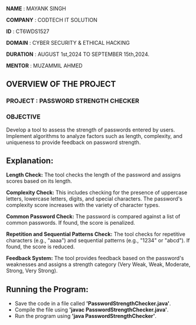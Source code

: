 **NAME** : MAYANK SINGH

**COMPANY** : CODTECH IT SOLUTION

**ID** : CT6WDS1527

**DOMAIN** : CYBER SECURITY & ETHICAL HACKING

**DURATION** : AUGUST 1st,2024 TO SEPTEMBER 15th,2024.

**MENTOR** : MUZAMMIL AHMED

## OVERVIEW OF THE PROJECT

### PROJECT : PASSWORD STRENGTH CHECKER

### OBJECTIVE
Develop a tool to assess the strength of passwords entered by users. Implement
algorithms to analyze factors such as length, complexity, and uniqueness to provide
feedback on password strength.

## Explanation:

**Length Check:** The tool checks the length of the password and assigns scores based on its length.

**Complexity Check:** This includes checking for the presence of uppercase letters, lowercase letters, digits, and special characters. The password's complexity score increases with the variety of character types.

**Common Password Check:** The password is compared against a list of common passwords. If found, the score is penalized.

**Repetition and Sequential Patterns Check:** The tool checks for repetitive characters (e.g., "aaaa") and sequential patterns (e.g., "1234" or "abcd"). If found, the score is reduced.

**Feedback System:** The tool provides feedback based on the password's weaknesses and assigns a strength category (Very Weak, Weak, Moderate, Strong, Very Strong).

## Running the Program:

- Save the code in a file called **'PasswordStrengthChecker.java'**.
- Compile the file using **'javac PasswordStrengthChecker.java'**.
- Run the program using **'java PasswordStrengthChecker'**.






